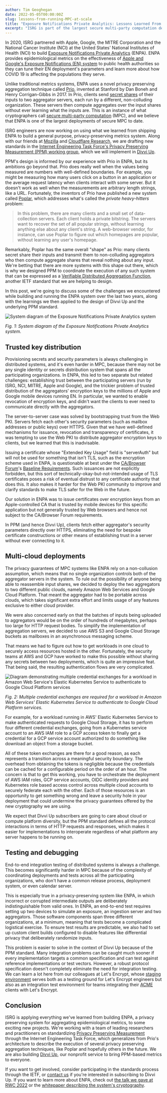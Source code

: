 ```yaml
---
author: Tim Geoghegan
date: 2022-05-05T00:00:00Z
slug: lessons-from-running-MPC-at-scale
title: "Exposure Notifications Private Analytics: Lessons Learned From Running Secure MPC at Scale"
excerpt: "ISRG is part of the largest secure multi-party computation deployments. We’re sharing some lessons learned while building and running this system."
---
```


In 2020, ISRG partnered with Apple, Google, the MITRE Corporation and the National Cancer Institute (NCI) at the United States' National Institutes of Health (NCI) to build [Exposure Notifications Private Analytics](https://www.abetterinternet.org/post/prio-services-for-covid-en/) (ENPA). ENPA provides epidemiological metrics on the effectiveness of [Apple and Google's Exposure Notifications (EN) system](https://www.google.com/covid19/exposurenotifications/) to public health authorities so they can tune their EN deployment's parameters and learn more about how COVID 19 is affecting the populations they serve.

Unlike traditional metrics systems, ENPA uses a novel privacy preserving aggregation technique called [Prio](https://crypto.stanford.edu/prio/paper.pdf), invented at Stanford by Dan Boneh and Henry Corrigan-Gibbs in 2017. In Prio, clients send [secret shares](https://en.wikipedia.org/wiki/Secret_sharing) of their inputs to two aggregator servers, each run by a different, non-colluding organization. These servers then compute aggregates over the input shares without ever learning what the inputs are. This is an instance of what cryptographers call [secure multi-party computation](https://en.wikipedia.org/wiki/Secure_multi-party_computation) (MPC), and we believe that ENPA is one of the largest deployments of secure MPC to date.

ISRG engineers are now working on using what we learned from shipping ENPA to build a general purpose, privacy-preserving metrics system. Along with our friends at [Mozilla](https://mozilla.org) and [Cloudflare Research](https://research.cloudflare.com/), we are drafting new standards in the [Internet Engineering Task Force's Privacy Preserving Measurement (PPM) working group](https://datatracker.ietf.org/wg/ppm/about/), which we will implement in [Divvi Up](/).

PPM's design is informed by our experience with Prio in ENPA, but its ambitions go beyond that. Prio does really well when the values being measured are numbers with well-defined boundaries. For example, you might be measuring how many users click on a button in an application or the average request latency when clients interact with some server. But it doesn't work as well when the measurements are arbitrary length strings, like a URL. Fortunately, the inventors of Prio have published a new system called [Poplar](https://people.csail.mit.edu/henrycg/pubs/oakland21private/), which addresses what's called the *private heavy-hitters* problem:

> In this problem, there are many clients and a small set of data-collection servers. Each client holds a private bitstring. The servers want to recover the set of all popular strings, without learning anything else about any client's string. A web-browser vendor, for instance, can use Poplar to figure out which homepages are popular, without learning any user's homepage.

Remarkably, Poplar has the same overall "shape" as Prio: many clients secret share their inputs and transmit them to non-colluding aggregators who then compute aggregate shares that reveal nothing about any input. We're betting that there are more systems with this shape out there, which is why we designed PPM to coordinate the execution of any such system that can be expressed as a [Verifiable Distributed Aggregation Function](https://datatracker.ietf.org/doc/draft-patton-cfrg-vdaf/), another IETF standard that we are helping to design.

In this post, we're going to discuss some of the challenges we encountered while building and running the ENPA system over the last two years, along with the learnings we then applied to the design of Divvi Up and the underlying PPM standard.

![System diagram of the Exposure Notifications Private Analytics system](/images/blog/2022-05-05-Figure1.png)

*Fig. 1: System diagram of the Exposure Notifications Private Analytics system.*

Trusted key distribution
------------------------

Provisioning secrets and security parameters is always challenging in distributed systems, and it's even harder in MPC, because there may not be any single identity or secrets distribution system that spans all the participating organizations. In ENPA, this led to two separate but related challenges: establishing trust between the participating servers (run by ISRG, NCI, MITRE, Apple and Google), and the trickier problem of trusted distribution of the aggregators' encryption keys to the millions of Apple and Google mobile devices running EN. In particular, we wanted to enable revocation of encryption keys, and didn't want the clients to ever need to communicate directly with the aggregators.

The server-to-server case was solved by bootstrapping trust from the Web PKI. Servers fetch each other's security parameters (such as mailbox addresses or public keys) over HTTPS. Given that we have well-defined mechanisms for issuance, revocation and transparency of certificates, it was tempting to use the Web PKI to distribute aggregator encryption keys to clients, but we learned that this is inadvisable.

Issuing a certificate whose "Extended Key Usage" field is "serverAuth" but will not be used for something that isn't TLS, such as the encryption scheme used in ENPA, is questionable at best under the [CA/Browser Forum](https://cabforum.org/)'s [Baseline Requirements](https://cabforum.org/baseline-requirements-documents/). Such issuances are not explicitly forbidden, but this sort of technically-okay-but-not-intended usage of TLS certificates poses a risk of eventual distrust to any certificate authority that does this. It also makes it harder for the Web PKI community to improve and clarify standards to make TLS safer for the Web in the future.

Our solution in ENPA was to issue certificates over encryption keys from an Apple-controlled CA that is trusted by mobile devices for this specific application but not generally trusted by Web browsers and hence not subject to the CA/Browser Forum requirements.

In PPM (and hence Divvi Up), clients fetch either aggregator's security parameters directly over HTTPS, eliminating the need for bespoke certificate constructions or other means of establishing trust in a server without ever connecting to it.

Multi-cloud deployments
-----------------------

The privacy guarantees of MPC systems like ENPA rely on a non-collusion assumption, which means that no single organization controls both of the aggregator servers in the system. To rule out the possibility of anyone being able to reassemble input shares, we decided to deploy the two aggregators to two different public clouds, namely Amazon Web Services and Google Cloud Platform. That meant the aggregator had to be portable across clouds, which takes significant extra effort and limits usage of any features exclusive to either cloud provider.

We were also concerned early on that the batches of inputs being uploaded to aggregators would be on the order of hundreds of megabytes, perhaps too large for HTTP request bodies. To simplify the implementation of aggregation servers, we decided to use AWS S3 and Google Cloud Storage buckets as mailboxes in an asynchronous messaging scheme.

That means we had to figure out how to get workloads in one cloud to securely access resources hosted in the other. Fortunately, the security teams at AWS and GCP have worked to make this possible without sharing any secrets between two deployments, which is quite an impressive feat. That being said, the resulting authentication flows are very complicated.

![Diagram demonstrating multiple credential exchanges for a workload in Amazon Web Service's Elastic Kubernetes Service to authenticate to Google Cloud Platform services](/images/blog/2022-05-05-Figure2.png)

*Fig. 2: Multiple credential exchanges are required for a workload in Amazon Web Services' Elastic Kubernetes Service to authenticate to Google Cloud Platform services.*

For example, for a workload running in AWS' Elastic Kubernetes Service to make authenticated requests to Google Cloud Storage, it has to perform four different credential exchanges, going from a Kubernetes service account to an AWS IAM role to a GCP access token to finally get a credential for a GCP service account authorized to do something like download an object from a storage bucket.

All of these token exchanges are there for a good reason, as each represents a transition across a meaningful security boundary. The overhead from obtaining the tokens is negligible because the credentials can be cached for a configurable period on the order of an hour. The concern is that to get this working, you have to orchestrate the deployment of AWS IAM roles, GCP service accounts, OIDC identity providers and Kubernetes role based access control across multiple cloud accounts to securely federate each with the other. Each of those resources is an opportunity to get something wrong and leave a security hole in your deployment that could undermine the privacy guarantees offered by the new cryptography we are using.

We expect that Divvi Up subscribers are going to care about cloud or compute platform diversity, but the PPM standard defines all the protocol interactions in terms of HTTP requests and responses, which makes it easier for implementations to interoperate regardless of what platform any server happens to be running on.

Testing and debugging
---------------------

End-to-end integration testing of distributed systems is always a challenge. This becomes significantly harder in MPC because of the complexity of coordinating deployments and tests across all the participating organizations, who don't have a common release process, deployment system, or even calendar server.

This is especially true in a privacy-preserving system like ENPA, in which incorrect or corrupted intermediate outputs are deliberately indistinguishable from valid ones. In ENPA, an end-to-end test requires setting up two devices to simulate an exposure, an ingestion server and two aggregators. Those software components span three different organizations, at a minimum, meaning that tests become a complicated logistical exercise. To ensure test results are predictable, we also had to set up custom client builds configured to disable features like differential privacy that deliberately randomize inputs.

This problem is easier to solve in the context of Divvi Up because of the PPM standard. Many integration problems can be caught much sooner if every implementation targets a common specification and can test against reference implementations or test vectors. However, a robust protocol specification doesn't completely eliminate the need for integration testing. We can learn a lot here from our colleagues at Let's Encrypt, whose [staging environment](https://letsencrypt.org/docs/staging-environment/) serves both as a testing ground for Let's Encrypt engineers but also as an integration test environment for teams integrating their [ACME](https://datatracker.ietf.org/wg/acme/about/) clients with Let's Encrypt.

Conclusion
----------

ISRG is applying everything we've learned from building ENPA, a privacy preserving system for aggregating epidemiological metrics, to some exciting new projects. We're working with a team of leading researchers and practitioners on standardizing [Privacy Preserving Measurement](https://datatracker.ietf.org/doc/draft-gpew-priv-ppm/) through the Internet Engineering Task Force, which generalizes from Prio's architecture to describe the execution of several privacy preserving aggregation techniques, like Poplar and hopefully others in the future. We are also building [Divvi Up](/), our nonprofit service to bring PPM-based metrics to everyone.

If you want to get involved, consider participating in the standards process through the IETF, or [contact us](/get-involved/) if you're interested in subscribing to Divvi Up. If you want to learn more about ENPA, check out [the talk we gave at RWC 2022](https://youtu.be/dOAMi_uFv_Y?t=0) or the [whitepaper describing the system's cryptography](https://covid19-static.cdn-apple.com/applications/covid19/current/static/contact-tracing/pdf/ENPA_White_Paper.pdf).